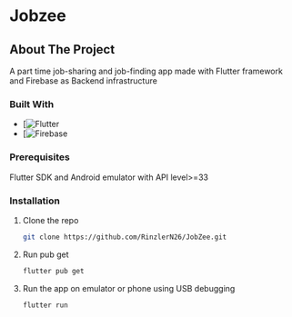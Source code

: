 # Jobzee

<!-- ABOUT THE PROJECT -->
## About The Project

A part time job-sharing and job-finding app made with Flutter framework and Firebase as Backend infrastructure

### Built With

* [![Flutter](https://img.shields.io/badge/Flutter-02569B?style=for-the-badge&logo=flutter)
* [![Firebase](https://img.shields.io/badge/Firebase-DD2C00?style=for-the-badge&logo=firebase)


### Prerequisites

Flutter SDK and Android emulator with API level>=33

### Installation

1. Clone the repo
   ```sh
   git clone https://github.com/RinzlerN26/JobZee.git
   ```
2. Run pub get
   ```sh
   flutter pub get
   ```
3. Run the app on emulator or phone using USB debugging
   ```js
   flutter run
   ```






